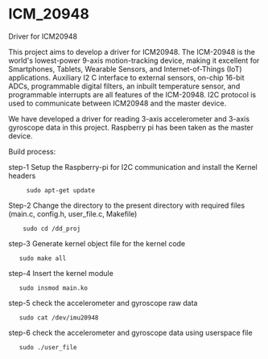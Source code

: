 # ICM_20948
Driver for ICM20948

This project aims to develop a driver for ICM20948. The ICM-20948 is the world's lowest-power 9-axis motion-tracking device, making it excellent for Smartphones, Tablets, Wearable Sensors, and Internet-of-Things (IoT) applications. Auxiliary I2 C interface to external sensors, on-chip 16-bit ADCs, programmable digital filters, an inbuilt temperature sensor, and programmable interrupts are all features of the ICM-20948. I2C protocol is used to communicate between ICM20948 and the master device.  

We have developed a driver for reading 3-axis accelerometer and 3-axis gyroscope data in this project. Raspberry pi has been taken as the master device. 

Build process:

step-1
Setup the Raspberry-pi for I2C communication and install the Kernel headers

         sudo apt-get update
Step-2
Change the directory to the present directory with required files (main.c, config.h, user_file.c, Makefile)

        sudo cd /dd_proj
step-3
Generate kernel object file  for the kernel code

       sudo make all
step-4
Insert the kernel module 

       sudo insmod main.ko
step-5
check the accelerometer and gyroscope raw data 

       sudo cat /dev/imu20948
step-6
check the accelerometer and gyroscope data using userspace file

       sudo ./user_file
